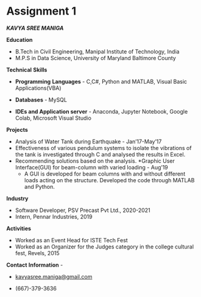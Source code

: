 # Assignment 1

***KAVYA SREE MANIGA***

**Education**


*   B.Tech in Civil Engineering, Manipal Institute of Technology, India
*   M.P.S in Data Science, University of Maryland Baltimore County

**Technical** **Skills**

*   **Programming** **Languages** - C,C#, Python and MATLAB, Visual Basic Applications(VBA)
*   **Databases** - MySQL

*   **IDEs and Application server** - Anaconda, Jupyter Notebook, Google Colab, Microsoft Visual Studio

**Projects**


*   Analysis of Water Tank during Earthquake                                                                             - Jan’17-May’17
  *   Effectiveness of  various pendulum systems to isolate the vibrations of the tank is investigated through C and analysed the results in Excel.
  *	Recommending solutions based on the analysis. 
*Graphic User Interface(GUI) for beam-column with varied loading                                                      -     Aug’19
    * A GUI is developed for beam columns with and without different loads  acting on the structure. Developed the code through MATLAB and Python.
    
    
**Industry**


*   Software Developer, PSV Precast Pvt Ltd., 2020-2021
*   Intern, Pennar Industries, 2019

**Activities**


*   Worked as an Event Head for ISTE Tech Fest
*   Worked as an Organizer for the Judges category in the college cultural fest, Revels, 2015

**Contact** **Information** - 


*   kavyasree.maniga@gmail.com

*   (667)-379-3636
